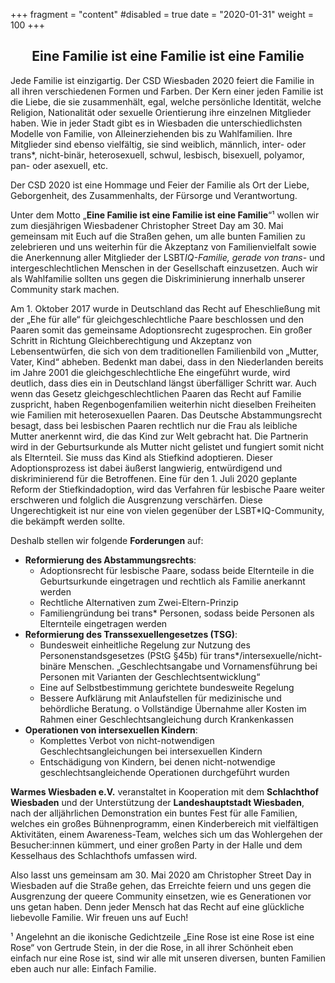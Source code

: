 +++
fragment = "content"
#disabled = true
date = "2020-01-31"
weight = 100
+++
## <center>Eine Familie ist eine Familie ist eine Familie</center>

Jede Familie ist einzigartig. Der CSD Wiesbaden 2020 feiert die Familie in all ihren verschiedenen Formen und Farben. Der Kern einer jeden Familie ist die Liebe, die sie zusammenhält, egal, welche persönliche Identität, welche Religion, Nationalität oder sexuelle Orientierung ihre einzelnen Mitglieder haben. Wie in jeder Stadt gibt es in Wiesbaden die unterschiedlichsten Modelle von Familie, von Alleinerziehenden bis zu Wahlfamilien. Ihre Mitglieder sind ebenso vielfältig, sie sind weiblich, männlich, inter- oder trans*, nicht-binär, heterosexuell, schwul, lesbisch, bisexuell, polyamor, pan- oder asexuell, etc.<p>
Der CSD 2020 ist eine Hommage und Feier der Familie als Ort der Liebe, Geborgenheit, des Zusammenhalts, der Fürsorge und Verantwortung.<p>
Unter dem Motto „<b>Eine Familie ist eine Familie ist eine Familie</b>“¹ wollen wir zum diesjährigen Wiesbadener Christopher Street Day am 30. Mai gemeinsam mit Euch auf die Straßen gehen, um alle bunten Familien zu zelebrieren und uns weiterhin für die Akzeptanz von Familienvielfalt sowie die Anerkennung aller Mitglieder der LSBT*IQ-Familie, gerade von trans*- und intergeschlechtlichen Menschen in der Gesellschaft einzusetzen. Auch wir als Wahlfamilie sollten uns gegen die Diskriminierung innerhalb unserer Community stark machen.<p>
Am 1. Oktober 2017 wurde in Deutschland das Recht auf Eheschließung mit der „Ehe für alle“ für gleichgeschlechtliche Paare beschlossen und den Paaren somit das gemeinsame Adoptionsrecht zugesprochen. Ein großer Schritt in Richtung Gleichberechtigung und Akzeptanz von Lebensentwürfen, die sich von dem traditionellen Familienbild von „Mutter, Vater, Kind“ abheben. Bedenkt man dabei, dass in den Niederlanden bereits im Jahre 2001 die gleichgeschlechtliche Ehe eingeführt wurde, wird deutlich, dass dies ein in Deutschland längst überfälliger Schritt war. Auch wenn das Gesetz gleichgeschlechtlichen Paaren das Recht auf Familie zuspricht, haben Regenbogenfamilien weiterhin nicht dieselben Freiheiten wie Familien mit heterosexuellen Paaren. Das Deutsche Abstammungsrecht besagt, dass bei lesbischen Paaren rechtlich nur die Frau als leibliche Mutter anerkennt wird, die das Kind zur Welt gebracht hat. Die Partnerin wird in der Geburtsurkunde als Mutter nicht gelistet und fungiert somit nicht als Elternteil. Sie muss das Kind als Stiefkind adoptieren. Dieser Adoptionsprozess ist dabei äußerst langwierig, entwürdigend und diskriminierend für die Betroffenen. Eine für den 1. Juli 2020 geplante Reform der Stiefkindadoption, wird das Verfahren für lesbische Paare weiter erschweren und folglich die Ausgrenzung verschärfen. Diese Ungerechtigkeit ist nur eine von vielen gegenüber der LSBT*IQ-Community, die bekämpft werden sollte.<p>
Deshalb stellen wir folgende <b>Forderungen</b> auf:<br>
+ <b>Reformierung des Abstammungsrechts</b>:
  * Adoptionsrecht für lesbische Paare, sodass beide Elternteile in die Geburtsurkunde eingetragen und rechtlich als Familie anerkannt werden
  * Rechtliche Alternativen zum Zwei-Eltern-Prinzip
  * Familiengründung bei trans* Personen, sodass beide Personen als Elternteile eingetragen werden<br>
+ <b>Reformierung des Transsexuellengesetzes (TSG)</b>:
  * Bundesweit einheitliche Regelung zur Nutzung des Personenstandsgesetzes (PStG §45b) für trans*/intersexuelle/nicht-binäre Menschen. „Geschlechtsangabe und Vornamensführung bei Personen mit Varianten der Geschlechtsentwicklung“
  * Eine auf Selbstbestimmung gerichtete bundesweite Regelung
  * Bessere Aufklärung mit Anlaufstellen für medizinische und behördliche Beratung. o Vollständige Übernahme aller Kosten im Rahmen einer Geschlechtsangleichung durch Krankenkassen
+ <b>Operationen von intersexuellen Kindern</b>:
  * Komplettes Verbot von nicht-notwendigen Geschlechtsangleichungen bei intersexuellen Kindern
  * Entschädigung von Kindern, bei denen nicht-notwendige geschlechtsangleichende Operationen durchgeführt wurden<p>

<b>Warmes Wiesbaden e.V.</b> veranstaltet in Kooperation mit dem <b>Schlachthof Wiesbaden</b> und der Unterstützung der <b>Landeshauptstadt Wiesbaden</b>, nach der alljährlichen Demonstration ein buntes Fest für alle Familien, welches ein großes Bühnenprogramm, einen Kinderbereich mit vielfältigen Aktivitäten, einem Awareness-Team, welches sich um das Wohlergehen der Besucher:innen kümmert, und einer großen Party in der Halle und dem Kesselhaus des Schlachthofs umfassen wird.<p>
Also lasst uns gemeinsam am 30. Mai 2020 am Christopher Street Day in Wiesbaden auf die Straße gehen, das Erreichte feiern und uns gegen die Ausgrenzung der queere Community einsetzen, wie es Generationen vor uns getan haben. Denn jeder Mensch hat das Recht auf eine glückliche liebevolle Familie. Wir freuen uns auf Euch!<p>
¹ Angelehnt an die ikonische Gedichtzeile „Eine Rose ist eine Rose ist eine Rose“ von Gertrude Stein, in 
der die Rose, in all ihrer Schönheit eben einfach nur eine Rose ist, sind wir alle mit unseren diversen, bunten Familien eben auch nur alle: Einfach Familie.